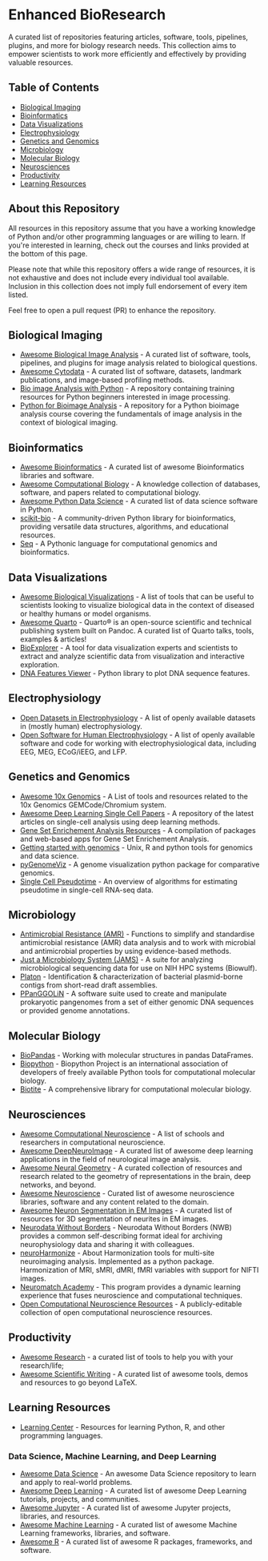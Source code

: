 # Enhanced BioResearch

A curated list of repositories featuring articles, software, tools, pipelines, plugins, and more for biology research needs. This collection aims to empower scientists to work more efficiently and effectively by providing valuable resources.

## Table of Contents

- [Biological Imaging](#biological-imaging)
- [Bioinformatics](#bioinformatics)
- [Data Visualizations](#data-visualizations)
- [Electrophysiology](#electrophysiology)
- [Genetics and Genomics](#genetics-and-genomics)
- [Microbiology](#microbiology)
- [Molecular Biology](#molecular-biology)
- [Neurosciences](#neurosciences)
- [Productivity](#productivity)
- [Learning Resources](#learning-resources)


## About this Repository

All resources in this repository assume that you have a working knowledge of Python and/or other programming languages or are willing to learn. If you're interested in learning, check out the courses and links provided at the bottom of this page.

Please note that while this repository offers a wide range of resources, it is not exhaustive and does not include every individual tool available. Inclusion in this collection does not imply full endorsement of every item listed.

Feel free to open a pull request (PR) to enhance the repository.


## Biological Imaging

- [Awesome Biological Image Analysis](https://github.com/hallvaaw/awesome-biological-image-analysis) - A curated list of software, tools, pipelines, and plugins for image analysis related to biological questions.
- [Awesome Cytodata](https://github.com/cytodata/awesome-cytodata) - A curated list of software, datasets, landmark publications, and image-based profiling methods.
- [Bio image Analysis with Python](https://github.com/BiAPoL/Bio-image_Analysis_with_Python) - A repository containing training resources for Python beginners interested in image processing.
- [Python for Bioimage Analysis](https://github.com/RMS-DAIM/Python-for-Bioimage-Analysis) - A repository for a Python bioimage analysis course covering the fundamentals of image analysis in the context of biological imaging.
  
## Bioinformatics

- [Awesome Bioinformatics](https://github.com/danielecook/Awesome-Bioinformatics) - A curated list of awesome Bioinformatics libraries and software.
- [Awesome Computational Biology](https://github.com/inoue0426/awesome-computational-biology) - A knowledge collection of databases, software, and papers related to computational biology.
- [Awesome Python Data Science](https://github.com/krzjoa/awesome-python-data-science) - A curated list of data science software in Python.
- [scikit-bio](https://github.com/scikit-bio/scikit-bio) - A community-driven Python library for bioinformatics, providing versatile data structures, algorithms, and educational resources.
- [Seq](https://docs.seq-lang.org/) - A Pythonic language for computational genomics and bioinformatics.

## Data Visualizations

- [Awesome Biological Visualizations](https://github.com/keller-mark/awesome-biological-visualizations) - A list of tools that can be  useful to scientists looking to visualize biological data in the context of diseased or healthy humans or model organisms.
- [Awesome Quarto](https://github.com/mcanouil/awesome-quarto) - Quarto® is an open-source scientific and technical publishing system built on Pandoc. A curated list of Quarto talks, tools, examples & articles!
- [BioExplorer](https://github.com/BlueBrain/BioExplorer) - A tool for data visualization experts and scientists to extract and analyze scientific data from visualization and interactive exploration.
- [DNA Features Viewer](https://github.com/Edinburgh-Genome-Foundry/DnaFeaturesViewer) - Python library to plot DNA sequence features.

## Electrophysiology 

- [Open Datasets in Electrophysiology](https://github.com/openlists/ElectrophysiologyData) - A list of openly available datasets in (mostly human) electrophysiology.
- [Open Software for Human Electrophysiology](https://github.com/openlists/ElectrophysiologySoftware) - A list of openly available software and code for working with electrophysiological data, including EEG, MEG, ECoG/iEEG, and LFP.

## Genetics and Genomics

- [Awesome 10x Genomics](https://github.com/johandahlberg/awesome-10x-genomics) - A List of tools and resources related to the 10x Genomics GEMCode/Chromium system.
- [Awesome Deep Learning Single Cell Papers](https://github.com/OmicsML/awesome-deep-learning-single-cell-papers) - A repository of the latest articles on single-cell analysis using deep learning methods.
- [Gene Set Enrichement Analysis Resources](https://github.com/ondina-draia/Gene-Set-Enrichment-Analysis-resources) - A compilation of packages and web-based apps for Gene Set Enrichement Analysis.
- [Getting started with genomics](https://github.com/crazyhottommy/getting-started-with-genomics-tools-and-resources) - Unix, R and python tools for genomics and data science.
- [pyGenomeViz](https://github.com/moshi4/pyGenomeViz) - A genome visualization python package for comparative genomics.
- [Single Cell Pseudotime](https://github.com/agitter/single-cell-pseudotime) - An overview of algorithms for estimating pseudotime in single-cell RNA-seq data.

## Microbiology

- [Antimicrobial Resistance (AMR)](https://github.com/msberends/AMR) - Functions to simplify and standardise antimicrobial resistance (AMR) data analysis and to work with microbial and antimicrobial properties by using evidence-based methods.
- [Just a Microbiology System (JAMS)](https://github.com/johnmcculloch/JAMS_BW) -  A suite for analyzing microbiological sequencing data for use on NIH HPC systems (Biowulf).
- [Platon](https://github.com/oschwengers/platon) - Identification & characterization of bacterial plasmid-borne contigs from short-read draft assemblies.
- [PPanGGOLiN](https://github.com/labgem/PPanGGOLiN) - A software suite used to create and manipulate prokaryotic pangenomes from a set of either genomic DNA sequences or provided genome annotations.

## Molecular Biology

- [BioPandas](https://github.com/BioPandas/biopandas) - Working with molecular structures in pandas DataFrames.
- [Biopython](https://github.com/biopython/biopython) - Biopython Project is an international association of developers of freely available Python tools for computational molecular biology.
- [Biotite](https://github.com/biotite-dev/biotite) - A comprehensive library for computational molecular biology.
  
## Neurosciences

- [Awesome Computational Neuroscience](https://github.com/eselkin/awesome-computational-neuroscience) - A list of schools and researchers in computational neuroscience.
- [Awesome DeepNeuroImage](https://github.com/alxndrkalinin/awesome-deepneuroimage) -  A curated list of awesome deep learning applications in the field of neurological image analysis.
- [Awesome Neural Geometry](https://github.com/neurreps/awesome-neural-geometry) - A curated collection of resources and research related to the geometry of representations in the brain, deep networks, and beyond.
- [Awesome Neuroscience](https://github.com/analyticalmonk/awesome-neuroscience) - Curated list of awesome neuroscience libraries, software and any content related to the domain.
- [Awesome Neuron Segmentation in EM Images](https://github.com/subeeshvasu/Awesome-Neuron-Segmentation-in-EM-Images) - A curated list of resources for 3D segmentation of neurites in EM images.
- [Neurodata Without Borders](https://github.com/NeurodataWithoutBorders) - Neurodata Without Borders (NWB) provides a common self-describing format ideal for archiving neurophysiology data and sharing it with colleagues.
- [neuroHarmonize](https://github.com/rpomponio/neuroHarmonize) - About Harmonization tools for multi-site neuroimaging analysis. Implemented as a python package. Harmonization of MRI, sMRI, dMRI, fMRI variables with support for NIFTI images.
- [Neuromatch Academy](https://github.com/NeuromatchAcademy) - This program provides a dynamic learning experience that fuses neuroscience and computational techniques.
- [Open Computational Neuroscience Resources](https://github.com/asoplata/open-computational-neuroscience-resources) - A publicly-editable collection of open computational neuroscience resources.

## Productivity

- [Awesome Research](https://github.com/emptymalei/awesome-research) -  a curated list of tools to help you with your research/life;
- [Awesome Scientific Writing](https://github.com/writing-resources/awesome-scientific-writing) - A curated list of awesome tools, demos and resources to go beyond LaTeX.


## Learning Resources

- [Learning Center](https://github.com/LSeu-Open/Enhanced-BioResearch/tree/main/Learning%20Center) - Resources for learning Python, R, and other programming languages.

### Data Science, Machine Learning, and Deep Learning

- [Awesome Data Science](https://github.com/academic/awesome-datascience) - An awesome Data Science repository to learn and apply to real-world problems.
- [Awesome Deep Learning](https://github.com/ChristosChristofidis/awesome-deep-learning) - A curated list of awesome Deep Learning tutorials, projects, and communities.
- [Awesome Jupyter](https://github.com/markusschanta/awesome-jupyter) - A curated list of awesome Jupyter projects, libraries, and resources.
- [Awesome Machine Learning](https://github.com/josephmisiti/awesome-machine-learning) - A curated list of awesome Machine Learning frameworks, libraries, and software.
- [Awesome R](https://github.com/qinwf/awesome-R) - A curated list of awesome R packages, frameworks, and software.




